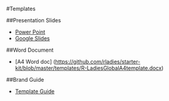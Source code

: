 #Templates

##Presentation Slides
 * [Power Point](https://github.com/rladies/starter-kit/blob/master/templates/R-Ladies%20Global%20PowerPoint%20template.pptx)
 * [Google Slides](https://docs.google.com/presentation/d/1sriC2biLPYza_TtGiZkrNDsv3AMg6dvhqw2yit4wNnA/edit?usp=sharing)
 
##Word Document
 * [A4 Word doc] (https://github.com/rladies/starter-kit/blob/master/templates/R-LadiesGlobalA4template.docx)

##Brand Guide
 * [Template Guide](https://github.com/rladies/starter-kit/blob/master/templates/R-Ladies%20Global%20PDF%20template%20(guide).pdf)
 
